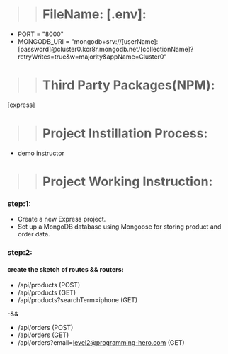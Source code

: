 >> # FileName: [.env]:
 - PORT = "8000"
 - MONGODB_URI = "mongodb+srv://[userName]:[password]@cluster0.kcr8r.mongodb.net/[collectionName]?retryWrites=true&w=majority&appName=Cluster0"

>> # Third Party Packages(NPM):
 [express]

>> # Project Instillation Process:
- demo instructor

>># Project Working Instruction:

### step:1:
- Create a new Express project.
- Set up a MongoDB database using Mongoose for storing product and order data.

### step:2:
#### create the sketch of routes && routers:

- /api/products (POST)
- /api/products (GET)
- /api/products?searchTerm=iphone (GET)
 
 -&&

- /api/orders (POST)
- /api/orders (GET)
- /api/orders?email=level2@programming-hero.com (GET)


<!-- **bold text** -->
<!-- ***italic text*** -->



